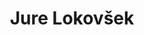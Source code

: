 ---
SICRIS: 15295
draft: false
fixName: jure_lokovšek
lab: Laboratory for Data Technologies
labPos: Laboratory Member
location: null
mailInfo: jure.lokovsek@fri.uni-lj.si
officeHours: null
profName: Jure Lokovšek
profTitle: Collaborator
telephoneInfo: null
title: Jure Lokovšek
---